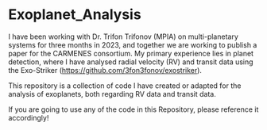 # Exoplanet_Analysis

I have been working with Dr. Trifon Trifonov (MPIA) on multi-planetary systems for three months in 2023, and together we are working to publish a paper for the CARMENES consortium. My primary experience lies in planet detection, where I have analysed radial velocity (RV) and transit data using the Exo-Striker (https://github.com/3fon3fonov/exostriker).

This repository is a collection of code I have created or adapted for the analysis of exoplanets, both regarding RV data and transit data.

If you are going to use any of the code in this Repository, please reference it accordingly!
